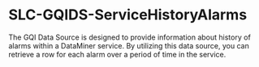 # SLC-GQIDS-ServiceHistoryAlarms
The GQI Data Source is designed to provide information about history of alarms within a DataMiner service. By utilizing this data source, you can retrieve a row for each alarm over a period of time in the service.
